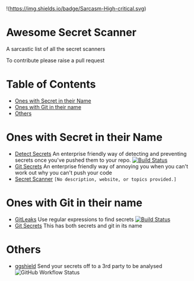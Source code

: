 !(https://img.shields.io/badge/Sarcasm-High-critical.svg)

# Awesome Secret Scanner
A sarcastic list of all the secret scanners

To contribute please raise a pull request

# Table of Contents

* [Ones with Secret in their Name](#ones-with-secret-in-their-name)
* [Ones with Git in their name](#ones-with-git-in-their-name)
* [Others](#others)

# Ones with Secret in their Name

* [Detect Secrets](https://github.com/Yelp/detect-secrets) An enterprise friendly way of detecting and preventing secrets once you've pushed them to your repo.  [![Build Status](https://travis-ci.com/Yelp/detect-secrets.svg?branch=master)](https://travis-ci.com/Yelp/detect-secrets)
* [Git Secrets](https://github.com/awslabs/git-secrets) An enterprise friendly way of annoying you when you can't work out why you can't push your code
* [Secret Scanner](https://github.com/grab/secret-scanner) `[No description, website, or topics provided.]`

# Ones with Git in their name

* [GitLeaks](https://github.com/zricethezav/gitleaks) Use regular expressions to find secrets [![Build Status](https://github.com/zricethezav/gitleaks/actions/workflows/test.yml/badge.svg)](https://github.com/zricethezav/gitleaks/actions/workflows/test.yml)
* [Git Secrets](https://github.com/awslabs/git-secrets) This has both secrets and git in its name

# Others

* [ggshield](https://github.com/GitGuardian/ggshield) Send your secrets off to a 3rd party to be analysed ![GitHub Workflow Status](https://img.shields.io/github/workflow/status/GitGuardian/ggshield/Application%20Main%20Branch?style=for-the-badge)
